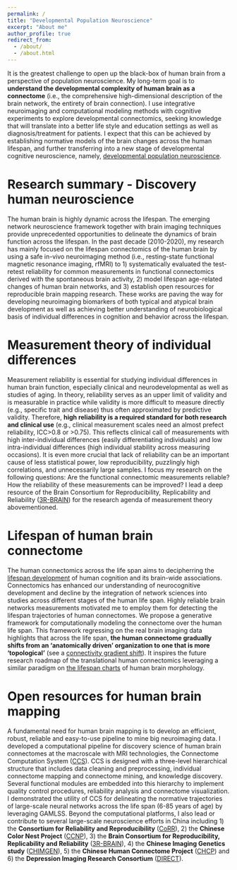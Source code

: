 ```yaml
---
permalink: /
title: "Developmental Population Neuroscience"
excerpt: "About me"
author_profile: true
redirect_from: 
  - /about/
  - /about.html
---
```


It is the greatest challenge to open up the black-box of human brain from a perspective of population neuroscience. My long-term goal is to **understand the developmental complexity of human brain as a connectome** (i.e., the comprehensive high-dimensional description of the brain network, the entirety of brain connection). I use integrative neuroimaging and computational modeling methods with cognitive experiments to explore developmental connectomics, seeking knowledge that will translate into a better life style and education settings as well as diagnosis/treatment for patients. I expect that this can be achieved by establishing normative models of the brain changes across the human lifespan, and further transferring into a new stage of developmental cognitive neuroscience, namely, [developmental population neuroscience](http://deepneuro.bnu.edu.cn).

Research summary - Discovery human neuroscience
======
The human brain is highly dynamic across the lifespan. The emerging network neuroscience framework together with brain imaging techniques provide unprecedented opportunities to delineate the dynamics of brain function across the lifespan. In the past decade (2010-2020), my research has mainly focused on the lifespan connectomics of the human brain by using a safe in-vivo neuroimaging method (i.e., resting-state functional magnetic resonance imaging, rfMRI) to 1) systematically evaluated the test-retest reliability for common measurements in functional connectomics derived with the spontaneous brain activity, 2) model lifespan age-related changes of human brain networks, and 3) establish open resources for reproducible brain mapping research. These works are paving the way for developing neuroimaging biomarkers of both typical and atypical brain development as well as achieving better understanding of neurobiological basis of individual differences in cognition and behavior across the lifespan.

Measurement theory of individual differences
======
Measurement reliability is essential for studying individual differences in human brain function, especially clinical and neurodevelopmental as well as studies of aging. In theory, reliability serves as an upper limit of validity and is measurable in practice while validity is more difficult to measure directly (e.g., specific trait and disease) thus often approximated by predictive validity. Therefore, **high reliability is a required standard for both research and clinical use** (e.g., clinical measurement scales need an almost prefect reliability, ICC>0.8 or >0.75). This reflects clinical call of measurements with high inter-individual differences (easily differentiating individuals) and low intra-individual differences (high individual stability across measuring occasions). It is even more crucial that lack of reliability can be an important cause of less statistical power, low reproducibility, puzzlingly high correlations, and unnecessarily large samples. I focus my research on the following questions: Are the functional connectomic measurements reliable? How the reliability of these measurements can be improved? I lead a deep resource of the Brain Consortium for Reproducibility, Replicability and Reliability ([3R-BRAIN](https://github.com/zuoxinian/3R-BRAIN)) for the research agenda of measurement theory abovementioned.

Lifespan of human brain connectome
======
The human connectomics across the life span aims to decipherring the [lifespan development](https://www.sciencedirect.com/journal/trends-in-cognitive-sciences/special-issue/10H1NM70T3M) of human cognition and its brain-wide associations. Connectomics has enhanced our understanding of neurocognitive development and decline by the integration of network sciences into studies across different stages of the human life span. Highly reliable brain networks measurements motivated me to employ them for detecting the lifespan trajectories of human connectomes. We propose a generative framework for computationally modeling the connectome over the human life span. This framework regressing on the real brain imaging data highlights that across the life span, **the human connectome gradually shifts from an ‘anatomically driven’ organization to one that is more ‘topological’** (see a [connectivity gradient shift](https://doi.org/10.1073/pnas.2024448118)). It inspires the future research roadmap of the translational human connectomics leveraging a similar paradigm on [the lifespan charts](https://www.nature.com/articles/s41586-022-04554-y) of human brain morphology. 

Open resources for human brain mapping
======
A fundamental need for human brain mapping is to develop an efficient, robust, reliable and easy-to-use pipeline to mine big neuroimaging data. I developed a computational pipeline for discovery science of human brain connectomes at the macroscale with MRI technologies, the Connectome Computation System ([CCS](https://github.com/zuoxinian/CCS)). CCS is designed with a three-level hierarchical structure that includes data cleaning and preprocessing, individual connectome mapping and connectome mining, and knowledge discovery. Several functional modules are embedded into this hierarchy to implement quality control procedures, reliability analysis and connectome visualization. I demonstrated the utility of CCS for delineating the normative trajectories of large-scale neural networks across the life span (6-85 years of age) by leveraging GAMLSS. Beyond the computational platforms, I also lead or contribute to several large-scale neuroscience efforts in China including 1) the **Consortium for Reliability and Reproducibility** ([CoRR](https://github.com/zuoxinian/CoRR)), 2) the **Chinese Color Nest Project** ([CCNP](https://github.com/zuoxinian/CCNP)), 3) the **Brain Consortium for Reproducibility, Replicability and Reliability** ([3R-BRAIN](https://github.com/zuoxinian/3R-BRAIN)), 4) the **Chinese Imaging Genetics study** ([CHIMGEN](http://chimgen.tmu.edu.cn/en/index.php)), 5) the **Chinese Human Connectome Project** ([CHCP](http://chinesehcp.org/#/home)) and 6) the **Depression Imaging Research Consortium** ([DIRECT](http://rfmri.org/REST-meta-MDD)).


